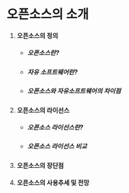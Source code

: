 # 오픈소스의 소개

1. #### 오픈소스의 정의

   * ##### 오픈소스란?
   * ##### 자유 소프트웨어란?
   * ##### 오픈소스와 자유소프트웨어의 차이점
2. #### 오픈소스의 라이선스

   * ##### 오픈소스 라이선스란?
   * ##### 오픈소스 라이선스 비교
3. #### 오픈소스의 장단점
4. #### 오픈소스의 사용추세 및 전망



